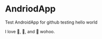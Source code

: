 # AndriodApp
Test AndroidApp for github testing
hello world

I love :tea:, :pizza:, and :dancer: wohoo.
